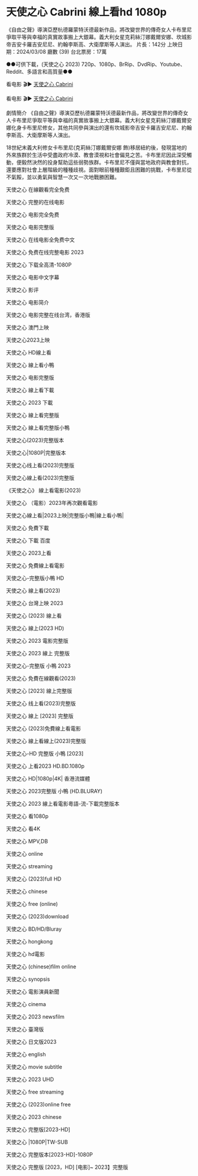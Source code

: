 # 天使之心 Cabrini 線上看hd 1080p

《自由之聲》導演亞歷杭德羅蒙特沃德最新作品，將改變世界的傳奇女人卡布里尼爭取平等與幸福的真實故事搬上大銀幕。義大利女星克莉絲汀娜戴爾安娜、坎城影帝吉安卡羅吉安尼尼、約翰李斯高、大衛摩斯等人演出。
片長：142分 上映日期：2024/03/08 廳數 (39) 台北票房：17萬

●●可供下載，(天使之心 2023) 720p、1080p、BrRip、DvdRip、Youtube、Reddit、多語言和高質量●●

看电影 🎬▶ [天使之心 Cabrini](https://flixmovies21.org/zh/movie/975056/cabrini)

看电影 🎬▶ [天使之心 Cabrini](https://veloz.bigmovies10.site/zh/movie/975056/cabrini)

 劇情簡介
《自由之聲》導演亞歷杭德羅蒙特沃德最新作品，將改變世界的傳奇女人卡布里尼爭取平等與幸福的真實故事搬上大銀幕。義大利女星克莉絲汀娜戴爾安娜化身卡布里尼修女，其他共同參與演出的還有坎城影帝吉安卡羅吉安尼尼、約翰李斯高、大衛摩斯等人演出。

18世紀末義大利修女卡布里尼(克莉絲汀娜戴爾安娜 飾)移居紐約後，發現當地的外來族群於生活中受盡政府冷漠、教會漠視和社會偏見之苦。卡布里尼因此深受觸動，便毅然決然的投身幫助這些弱勢族群。卡布里尼不僅與當地政府與教會對抗，還要應對社會上層階級的種種歧視。面對眼前種種艱鉅且困難的挑戰，卡布里尼從不氣餒，並以勇氣與智慧一次又一次地戰勝困難。

天使之心 在線觀看完全免费

天使之心 完整的在线电影

天使之心 电影完全免费

天使之心 电影完整版

天使之心 在线电影全免费中文

天使之心 免费在线完整电影 2023

天使之心 下载全高清-1080P

天使之心 电影中文字幕

天使之心 影评

天使之心 电影简介

天使之心 电影完整在线台湾，香港版

天使之心 澳門上映

天使之心2023上映

天使之心 HD線上看

天使之心 線上看小鴨

天使之心 电影完整版

天使之心 線上看下載

天使之心 2023 下載

天使之心 線上看完整版

天使之心 線上看完整版小鴨

天使之心(2023)完整版本

天使之心|1080P|完整版本

天使之心线上看(2023)完整版

天使之心線上看(2023)完整版

《天使之心》 線上看電影(2023)

天使之心 （電影）2023年再次觀看電影

天使之心線上看|2023上映|完整版小鴨|線上看小鴨|

天使之心 免費下載

天使之心 下載 百度

天使之心 2023上看

天使之心 免費線上看電影

天使之心-完整版小鴨 HD

天使之心 線上看(2023)

天使之心 台灣上映 2023

天使之心 (2023) 線上看

天使之心 線上(2023 HD)

天使之心 2023 電影完整版

天使之心 2023 線上 完整版

天使之心-完整版 小鴨 2023

天使之心 免費在線觀看(2023)

天使之心 [2023] 線上完整版

天使之心 线上看(2023)完整版

天使之心 線上 [2023] 完整版

天使之心 (2023)免費線上看電影

天使之心 線上看線上(2023)完整版

天使之心-HD 完整版 小鴨 [2023]

天使之心 上看2023 HD.BD.1080p

天使之心 HD|1080p|4K| 香港流媒體

天使之心 2023完整版 小鴨 (HD.BLURAY)

天使之心 2023 線上看電影粵語-流-下載完整版本

天使之心 看1080p

天使之心 看4K

天使之心 MPV,DB

天使之心 online

天使之心 streaming

天使之心 (2023)full HD

天使之心 chinese

天使之心 free (online)

天使之心 (2023)download

天使之心 BD/HD/Bluray

天使之心 hongkong

天使之心 hd電影

天使之心 (chinese)film online

天使之心 synopsis

天使之心 電影演員新聞

天使之心 cinema

天使之心 2023 newsfilm

天使之心 臺灣版

天使之心 日文版2023

天使之心 english

天使之心 movie subtitle

天使之心 2023 UHD

天使之心 free streaming

天使之心 (2023)online free

天使之心 2023 chinese

天使之心 完整版[2023-HD]

天使之心 |1080P|TW-SUB

天使之心 完整版本[2023-HD]-1080P

天使之心 完整版 [2023，HD] [电影]~ 2023】完整版
